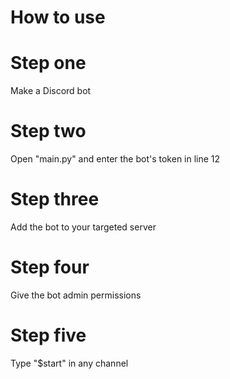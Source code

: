 # How to use
# Step one 
Make a Discord bot
# Step two
Open "main.py" and enter the bot's token in line 12
# Step three
Add the bot to your targeted server
# Step four
Give the bot admin permissions
# Step five
Type "$start" in any channel
